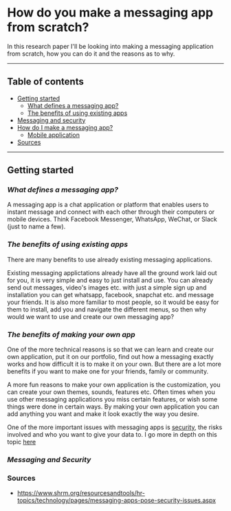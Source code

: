 # **How do you make a messaging app from scratch?**
In this research paper I'll be looking into making a messaging application from scratch, how you can do it and the reasons as to why.

---

## **Table of contents**
* [Getting started](#why-should-you-make-a-messaging-app)
    * [What defines a messaging app?]()
    * [The benefits of using existing apps]()
* [Messaging and security](#messaging-and-security)
* [How do I make a messaging app?]()
    * [Mobile application]()
* [Sources]()

---

## **Getting started**

### *What defines a messaging app?*
A messaging app is a chat application or platform that enables users to instant message and connect with each other through their computers or mobile devices. Think Facebook Messenger, WhatsApp, WeChat, or Slack (just to name a few). 

### *The benefits of using existing apps*
There are many benefits to use already existing messaging applications. 

Existing messaging applictations already have all the ground work laid out for you, it is very simple and easy to just install and use. You can already send out messages, video's images etc. with just a simple sign up and installation you can get whatsapp, facebook, snapchat etc. and message your friends.
It is also more familiar to most people, so it would be easy for them to install, add you and navigate the different menus, so then why would we want to use and create our own messaging app? 

### *The benefits of making your own app*
One of the more technical reasons is so that we can learn and create our own application, put it on our portfolio, find out how a messaging exactly works and how difficult it is to make it on your own. But there are a lot more benefits if you want to make one for your friends, family or community.

A more fun reasons to make your own application is the customization, you can create your own themes, sounds, features etc. Often times when you use other messaging applications you miss certain features, or wish some things were done in certain ways. By making your own application you can add anything you want and make it look exactly the way you desire.

One of the more important issues with messaging apps is [security](#messaging-and-security), the risks involved and who you want to give your data to. I go more in depth on this topic [here](#messaging-and-security)

### *Messaging and Security*

### Sources
* https://www.shrm.org/resourcesandtools/hr-topics/technology/pages/messaging-apps-pose-security-issues.aspx